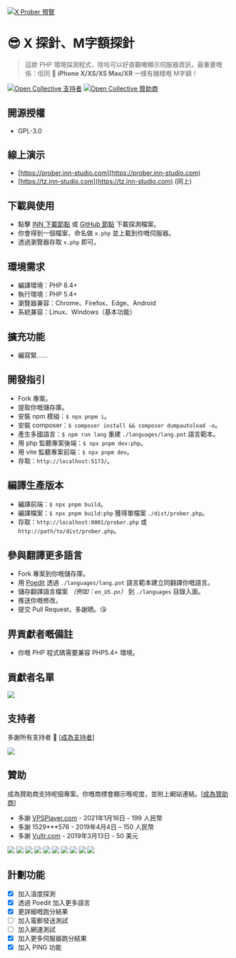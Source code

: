 [![X Prober 預覽](screenshots/preview.webp)](screenshots/preview.webp)

# 😎 X 探針、M字額探針

> 這款 PHP 環境探測程式，除咗可以好直觀噉顯示伺服器資訊，最重要嘅係：佢同 📱 **iPhone X/XS/XS Max/XR** 一樣有醜樣嘅 M字額！

[![Open Collective 支持者](https://opencollective.com/x-prober/backers/badge.svg)](#支持者)
[![Open Collective 贊助商](https://opencollective.com/x-prober/sponsors/badge.svg)](#贊助)

## 開源授權

- GPL-3.0

## 線上演示

- [https://prober.inn-studio.com](https://prober.inn-studio.com)
- [https://tz.inn-studio.com](https://tz.inn-studio.com) (同上)

## 下載與使用

- 點擊 [INN 下載節點](https://api.inn-studio.com/download?id=xprober) 或 [GitHub 節點](https://github.com/kmvan/x-prober/raw/master/dist/prober.php) 下載探測檔案。
- 你會得到一個檔案，命名做 `x.php` 並上載到你嘅伺服器。
- 透過瀏覽器存取 `x.php` 即可。

## 環境需求

- 編譯環境：PHP 8.4+
- 執行環境：PHP 5.4+
- 瀏覽器兼容：Chrome、Firefox、Edge、Android
- 系統兼容：Linux、Windows（基本功能）

## 擴充功能

- 編寫緊……

## 開發指引

- Fork 專案。
- 提取你嘅儲存庫。
- 安裝 npm 模組：`$ npx pnpm i`。
- 安裝 composer：`$ composer install && composer dumpautoload -o`。
- 產生多國語言：`$ npm run lang` 重建 `./languages/lang.pot` 語言範本。
- 用 php 監聽專案後端：`$ npx pnpm dev:php`。
- 用 vite 監聽專案前端：`$ npx pnpm dev`。
- 存取：`http://localhost:5173/`。

## 編譯生產版本

- 編譯前端：`$ npx pnpm build`。
- 編譯檔案：`$ npx pnpm build:php` 獲得單檔案 `./dist/prober.php`。
- 存取：`http://localhost:8001/prober.php` 或 `http://path/to/dist/prober.php`。

## 參與翻譯更多語言

- Fork 專案到你嘅儲存庫。
- 用 [Poedit](https://poedit.net/) 透過 `./languages/lang.pot` 語言範本建立同翻譯你嘅語言。
- 儲存翻譯語言檔案 _（例如：`en_US.po`）_ 到 `./languages` 目錄入面。
- 推送你嘅修改。
- 提交 Pull Request，多謝晒。😘

## 畀貢獻者嘅備註

- 你嘅 PHP 程式碼需要兼容 PHP5.4+ 環境。

## 貢獻者名單

<a href="https://github.com/kmvan/x-prober/graphs/contributors"><img src="https://opencollective.com/x-prober/contributors.svg?width=890&button=false" /></a>

## 支持者

多謝所有支持者 🙏 [[成為支持者](https://opencollective.com/x-prober#backer)]

<a href="https://opencollective.com/x-prober#backers" target="_blank"><img src="https://opencollective.com/x-prober/backers.svg?width=890"></a>

## 贊助

成為贊助商支持呢個專案。你嘅商標會顯示喺呢度，並附上網站連結。[[成為贊助商](https://opencollective.com/x-prober#sponsor)]

- 多謝 [VPSPlayer.com](https://vpsplayer.com/aff.php?aff=50) - 2021年1月16日 - 199 人民幣
- 多謝 1529\*\*\*576 - 2019年4月4日 – 150 人民幣
- 多謝 [Vultr.com](https://www.vultr.com/?ref=7256513) - 2019年3月13日 - 50 美元

<a href="https://opencollective.com/x-prober/sponsor/0/website" target="_blank"><img src="https://opencollective.com/x-prober/sponsor/0/avatar.svg"></a>
<a href="https://opencollective.com/x-prober/sponsor/1/website" target="_blank"><img src="https://opencollective.com/x-prober/sponsor/1/avatar.svg"></a>
<a href="https://opencollective.com/x-prober/sponsor/2/website" target="_blank"><img src="https://opencollective.com/x-prober/sponsor/2/avatar.svg"></a>
<a href="https://opencollective.com/x-prober/sponsor/3/website" target="_blank"><img src="https://opencollective.com/x-prober/sponsor/3/avatar.svg"></a>
<a href="https://opencollective.com/x-prober/sponsor/4/website" target="_blank"><img src="https://opencollective.com/x-prober/sponsor/4/avatar.svg"></a>
<a href="https://opencollective.com/x-prober/sponsor/5/website" target="_blank"><img src="https://opencollective.com/x-prober/sponsor/5/avatar.svg"></a>
<a href="https://opencollective.com/x-prober/sponsor/6/website" target="_blank"><img src="https://opencollective.com/x-prober/sponsor/6/avatar.svg"></a>
<a href="https://opencollective.com/x-prober/sponsor/7/website" target="_blank"><img src="https://opencollective.com/x-prober/sponsor/7/avatar.svg"></a>
<a href="https://opencollective.com/x-prober/sponsor/8/website" target="_blank"><img src="https://opencollective.com/x-prober/sponsor/8/avatar.svg"></a>
<a href="https://opencollective.com/x-prober/sponsor/9/website" target="_blank"><img src="https://opencollective.com/x-prober/sponsor/9/avatar.svg"></a>

## 計劃功能

- [x] 加入溫度探測
- [x] 透過 Poedit 加入更多語言
- [x] 更詳細嘅跑分結果
- [ ] 加入電郵發送測試
- [ ] 加入網速測試
- [x] 加入更多伺服器跑分結果
- [x] 加入 PING 功能